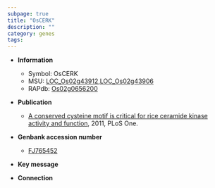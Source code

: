 ```yaml
---
subpage: true
title: "OsCERK"
description: ""
category: genes
tags: 
---
```


* **Information**  
    + Symbol: OsCERK  
    + MSU: [LOC_Os02g43912](http://rice.plantbiology.msu.edu/cgi-bin/ORF_infopage.cgi?orf=LOC_Os02g43912),[LOC_Os02g43906](http://rice.plantbiology.msu.edu/cgi-bin/ORF_infopage.cgi?orf=LOC_Os02g43906)  
    + RAPdb: [Os02g0656200](http://rapdb.dna.affrc.go.jp/viewer/gbrowse_details/irgsp1?name=Os02g0656200)  

* **Publication**  
    + [A conserved cysteine motif is critical for rice ceramide kinase activity and function](http://www.ncbi.nlm.nih.gov/pubmed?term=A+conserved+cysteine+motif+is+critical+for+rice+ceramide+kinase+activity+and+function%5BTitle%5D), 2011, PLoS One.

* **Genbank accession number**  
    + [FJ765452](http://www.ncbi.nlm.nih.gov/nuccore/FJ765452)

* **Key message**  

* **Connection**  



